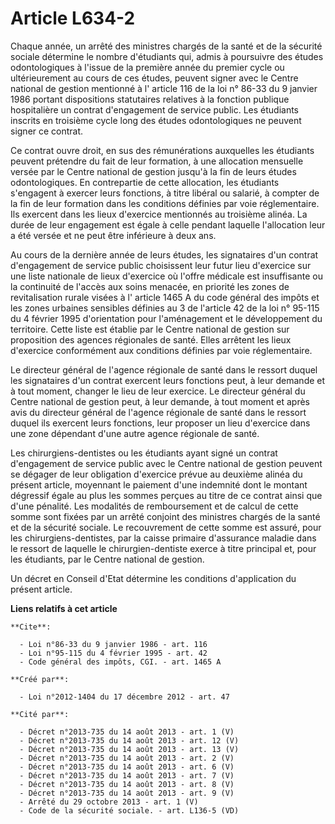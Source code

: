 # Article L634-2

Chaque année, un arrêté des ministres chargés de la santé et de la sécurité sociale détermine le nombre d'étudiants qui,
admis à poursuivre des études odontologiques à l'issue de la première année du premier cycle ou ultérieurement au cours de
ces études, peuvent signer avec le Centre national de gestion mentionné à l'
article 116 de la loi n° 86-33 du 9 janvier 1986
portant dispositions statutaires relatives à la fonction publique hospitalière un contrat d'engagement de service public. Les
étudiants inscrits en troisième cycle long des études odontologiques ne peuvent signer ce contrat. 

Ce contrat ouvre droit, en sus des rémunérations auxquelles les étudiants peuvent prétendre du fait de leur formation, à une
allocation mensuelle versée par le Centre national de gestion jusqu'à la fin de leurs études odontologiques. En contrepartie
de cette allocation, les étudiants s'engagent à exercer leurs fonctions, à titre libéral ou salarié, à compter de la fin de
leur formation dans les conditions définies par voie réglementaire. Ils exercent dans les lieux d'exercice mentionnés au
troisième alinéa. La durée de leur engagement est égale à celle pendant laquelle l'allocation leur a été versée et ne peut
être inférieure à deux ans. 

Au cours de la dernière année de leurs études, les signataires d'un contrat d'engagement de service public choisissent leur
futur lieu d'exercice sur une liste nationale de lieux d'exercice où l'offre médicale est insuffisante ou la continuité de
l'accès aux soins menacée, en priorité les zones de revitalisation rurale visées à l'
article 1465 A du code général des impôts
et les zones urbaines sensibles définies au 
3 de l'article 42 de la loi n° 95-115 du 4 février 1995
d'orientation pour l'aménagement et le développement du territoire. Cette liste est établie par le Centre national de gestion
sur proposition des agences régionales de santé. Elles arrêtent les lieux d'exercice conformément aux conditions définies par
voie réglementaire. 

Le directeur général de l'agence régionale de santé dans le ressort duquel les signataires d'un contrat exercent leurs
fonctions peut, à leur demande et à tout moment, changer le lieu de leur exercice. Le directeur général du Centre national de
gestion peut, à leur demande, à tout moment et après avis du directeur général de l'agence régionale de santé dans le ressort
duquel ils exercent leurs fonctions, leur proposer un lieu d'exercice dans une zone dépendant d'une autre agence régionale de
santé. 

Les chirurgiens-dentistes ou les étudiants ayant signé un contrat d'engagement de service public avec le Centre national de
gestion peuvent se dégager de leur obligation d'exercice prévue au deuxième alinéa du présent article, moyennant le paiement
d'une indemnité dont le montant dégressif égale au plus les sommes perçues au titre de ce contrat ainsi que d'une pénalité.
Les modalités de remboursement et de calcul de cette somme sont fixées par un arrêté conjoint des ministres chargés de la
santé et de la sécurité sociale. Le recouvrement de cette somme est assuré, pour les chirurgiens-dentistes, par la caisse
primaire d'assurance maladie dans le ressort de laquelle le chirurgien-dentiste exerce à titre principal et, pour les
étudiants, par le Centre national de gestion. 

Un décret en Conseil d'Etat détermine les conditions d'application du présent article.

**Liens relatifs à cet article**

	**Cite**:

	  - Loi n°86-33 du 9 janvier 1986 - art. 116
	  - Loi n°95-115 du 4 février 1995 - art. 42
	  - Code général des impôts, CGI. - art. 1465 A

	**Créé par**:

	  - Loi n°2012-1404 du 17 décembre 2012 - art. 47

	**Cité par**:

	  - Décret n°2013-735 du 14 août 2013 - art. 1 (V)
	  - Décret n°2013-735 du 14 août 2013 - art. 12 (V)
	  - Décret n°2013-735 du 14 août 2013 - art. 13 (V)
	  - Décret n°2013-735 du 14 août 2013 - art. 2 (V)
	  - Décret n°2013-735 du 14 août 2013 - art. 6 (V)
	  - Décret n°2013-735 du 14 août 2013 - art. 7 (V)
	  - Décret n°2013-735 du 14 août 2013 - art. 8 (V)
	  - Décret n°2013-735 du 14 août 2013 - art. 9 (V)
	  - Arrêté du 29 octobre 2013 - art. 1 (V)
	  - Code de la sécurité sociale. - art. L136-5 (VD)
